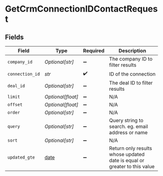# GetCrmConnectionIDContactRequest


## Fields

| Field                                                                    | Type                                                                     | Required                                                                 | Description                                                              |
| ------------------------------------------------------------------------ | ------------------------------------------------------------------------ | ------------------------------------------------------------------------ | ------------------------------------------------------------------------ |
| `company_id`                                                             | *Optional[str]*                                                          | :heavy_minus_sign:                                                       | The company ID to filter results                                         |
| `connection_id`                                                          | *str*                                                                    | :heavy_check_mark:                                                       | ID of the connection                                                     |
| `deal_id`                                                                | *Optional[str]*                                                          | :heavy_minus_sign:                                                       | The deal ID to filter results                                            |
| `limit`                                                                  | *Optional[float]*                                                        | :heavy_minus_sign:                                                       | N/A                                                                      |
| `offset`                                                                 | *Optional[float]*                                                        | :heavy_minus_sign:                                                       | N/A                                                                      |
| `order`                                                                  | *Optional[str]*                                                          | :heavy_minus_sign:                                                       | N/A                                                                      |
| `query`                                                                  | *Optional[str]*                                                          | :heavy_minus_sign:                                                       | Query string to search. eg. email address or name                        |
| `sort`                                                                   | *Optional[str]*                                                          | :heavy_minus_sign:                                                       | N/A                                                                      |
| `updated_gte`                                                            | [date](https://docs.python.org/3/library/datetime.html#date-objects)     | :heavy_minus_sign:                                                       | Return only results whose updated date is equal or greater to this value |